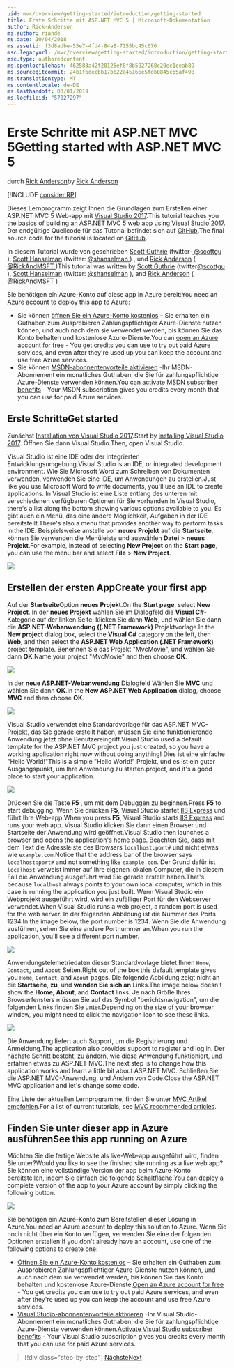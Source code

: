 ```yaml
---
uid: mvc/overview/getting-started/introduction/getting-started
title: Erste Schritte mit ASP.NET MVC 5 | Microsoft-Dokumentation
author: Rick-Anderson
ms.author: riande
ms.date: 10/04/2018
ms.assetid: f3d8adbe-55e7-4fd4-84a8-7155bc45c676
msc.legacyurl: /mvc/overview/getting-started/introduction/getting-started
msc.type: authoredcontent
ms.openlocfilehash: 462583a42f20126ef8f8b5927268c20ec1ceab89
ms.sourcegitcommit: 24b1f6decbb17bb22a45166e5fdb0845c65af498
ms.translationtype: MT
ms.contentlocale: de-DE
ms.lasthandoff: 03/01/2019
ms.locfileid: "57027297"
---
```

<a name="getting-started-with-aspnet-mvc-5"></a><span data-ttu-id="e3070-102">Erste Schritte mit ASP.NET MVC 5</span><span class="sxs-lookup"><span data-stu-id="e3070-102">Getting started with ASP.NET MVC 5</span></span>
====================
<span data-ttu-id="e3070-103">durch [Rick Anderson]((https://twitter.com/RickAndMSFT))</span><span class="sxs-lookup"><span data-stu-id="e3070-103">by [Rick Anderson]((https://twitter.com/RickAndMSFT))</span></span>

[!INCLUDE [consider RP](../../../../includes/razor.md)]

<span data-ttu-id="e3070-104">Dieses Lernprogramm zeigt Ihnen die Grundlagen zum Erstellen einer ASP.NET MVC 5 Web-app mit [Visual Studio 2017](https://visualstudio.microsoft.com/downloads/?utm_medium=microsoft&utm_source=docs.microsoft.com&utm_campaign=button+cta&utm_content=download+vs2017).</span><span class="sxs-lookup"><span data-stu-id="e3070-104">This tutorial teaches you the basics of building an ASP.NET MVC 5 web app using [Visual Studio 2017](https://visualstudio.microsoft.com/downloads/?utm_medium=microsoft&utm_source=docs.microsoft.com&utm_campaign=button+cta&utm_content=download+vs2017).</span></span> <span data-ttu-id="e3070-105">Der endgültige Quellcode für das Tutorial befindet sich auf [GitHub](https://github.com/aspnet/Docs/tree/master/aspnet/mvc/overview/getting-started/introduction/sample/MvcMovie/MvcMovie).</span><span class="sxs-lookup"><span data-stu-id="e3070-105">The final source code for the tutorial is located on [GitHub](https://github.com/aspnet/Docs/tree/master/aspnet/mvc/overview/getting-started/introduction/sample/MvcMovie/MvcMovie).</span></span>

<span data-ttu-id="e3070-106">In diesem Tutorial wurde von geschrieben [Scott Guthrie](https://weblogs.asp.net/scottgu/) (twitter-[ @scottgu ](https://twitter.com/scottgu) ), [Scott Hanselman](http://www.hanselman.com/blog/) (twitter: [ @shanselman ](https://twitter.com/shanselman) ) , und [Rick Anderson](https://twitter.com/RickAndMSFT) ( [ @RickAndMSFT ](https://twitter.com/#!/RickAndMSFT) )</span><span class="sxs-lookup"><span data-stu-id="e3070-106">This tutorial was written by [Scott Guthrie](https://weblogs.asp.net/scottgu/) (twitter[@scottgu](https://twitter.com/scottgu) ), [Scott Hanselman](http://www.hanselman.com/blog/) (twitter: [@shanselman](https://twitter.com/shanselman) ), and [Rick Anderson](https://twitter.com/RickAndMSFT) ( [@RickAndMSFT](https://twitter.com/#!/RickAndMSFT) )</span></span>

<span data-ttu-id="e3070-107">Sie benötigen ein Azure-Konto auf diese app in Azure bereit:</span><span class="sxs-lookup"><span data-stu-id="e3070-107">You need an Azure account to deploy this app to Azure:</span></span>

- <span data-ttu-id="e3070-108">Sie können [öffnen Sie ein Azure-Konto kostenlos](https://azure.microsoft.com/pricing/free-trial/?WT.mc_id=A443DD604) – Sie erhalten ein Guthaben zum Ausprobieren Zahlungspflichtiger Azure-Dienste nutzen können, und auch nach dem sie verwendet werden, bis können Sie das Konto behalten und kostenlose Azure-Dienste.</span><span class="sxs-lookup"><span data-stu-id="e3070-108">You can [open an Azure account for free](https://azure.microsoft.com/pricing/free-trial/?WT.mc_id=A443DD604) - You get credits you can use to try out paid Azure services, and even after they're used up you can keep the account and use free Azure services.</span></span>
- <span data-ttu-id="e3070-109">Sie können [MSDN-abonnentenvorteile aktivieren](https://azure.microsoft.com/pricing/member-offers/msdn-benefits-details/?WT.mc_id=A443DD604) -Ihr MSDN-Abonnement ein monatliches Guthaben, die Sie für zahlungspflichtige Azure-Dienste verwenden können.</span><span class="sxs-lookup"><span data-stu-id="e3070-109">You can [activate MSDN subscriber benefits](https://azure.microsoft.com/pricing/member-offers/msdn-benefits-details/?WT.mc_id=A443DD604) - Your MSDN subscription gives you credits every month that you can use for paid Azure services.</span></span>

## <a name="get-started"></a><span data-ttu-id="e3070-110">Erste Schritte</span><span class="sxs-lookup"><span data-stu-id="e3070-110">Get started</span></span>

<span data-ttu-id="e3070-111">Zunächst [Installation von Visual Studio 2017](https://visualstudio.microsoft.com/downloads/?utm_medium=microsoft&utm_source=docs.microsoft.com&utm_campaign=button+cta&utm_content=download+vs2017).</span><span class="sxs-lookup"><span data-stu-id="e3070-111">Start by [installing Visual Studio 2017](https://visualstudio.microsoft.com/downloads/?utm_medium=microsoft&utm_source=docs.microsoft.com&utm_campaign=button+cta&utm_content=download+vs2017).</span></span> <span data-ttu-id="e3070-112">Öffnen Sie dann Visual Studio.</span><span class="sxs-lookup"><span data-stu-id="e3070-112">Then, open Visual Studio.</span></span>

<span data-ttu-id="e3070-113">Visual Studio ist eine IDE oder der integrierten Entwicklungsumgebung.</span><span class="sxs-lookup"><span data-stu-id="e3070-113">Visual Studio is an IDE, or integrated development environment.</span></span> <span data-ttu-id="e3070-114">Wie Sie Microsoft Word zum Schreiben von Dokumenten verwenden, verwenden Sie eine IDE, um Anwendungen zu erstellen.</span><span class="sxs-lookup"><span data-stu-id="e3070-114">Just like you use Microsoft Word to write documents, you'll use an IDE to create applications.</span></span> <span data-ttu-id="e3070-115">In Visual Studio ist eine Liste entlang des unteren mit verschiedenen verfügbaren Optionen für Sie vorhanden.</span><span class="sxs-lookup"><span data-stu-id="e3070-115">In Visual Studio, there's a list along the bottom showing various options available to you.</span></span> <span data-ttu-id="e3070-116">Es gibt auch ein Menü, das eine andere Möglichkeit, Aufgaben in der IDE bereitstellt.</span><span class="sxs-lookup"><span data-stu-id="e3070-116">There's also a menu that provides another way to perform tasks in the IDE.</span></span> <span data-ttu-id="e3070-117">Beispielsweise anstelle von **neues Projekt** auf die **Startseite**, können Sie verwenden die Menüleiste und auswählen **Datei** > **neues Projekt**.</span><span class="sxs-lookup"><span data-stu-id="e3070-117">For example, instead of selecting **New Project** on the **Start page**, you can use the menu bar and select **File** > **New Project**.</span></span>

![](getting-started/_static/image1.png)

## <a name="create-your-first-app"></a><span data-ttu-id="e3070-118">Erstellen der ersten App</span><span class="sxs-lookup"><span data-stu-id="e3070-118">Create your first app</span></span>

<span data-ttu-id="e3070-119">Auf der **Startseite**Option **neues Projekt**.</span><span class="sxs-lookup"><span data-stu-id="e3070-119">On the **Start page**, select **New Project**.</span></span> <span data-ttu-id="e3070-120">In der **neues Projekt** wählen Sie im Dialogfeld die **Visual C#-** Kategorie auf der linken Seite, klicken Sie dann **Web**, und wählen Sie dann die **ASP.NET-Webanwendung ((.NET Framework)**  Projektvorlage.</span><span class="sxs-lookup"><span data-stu-id="e3070-120">In the **New project** dialog box, select the **Visual C#** category on the left, then **Web**, and then select the **ASP.NET Web Application (.NET Framework)** project template.</span></span> <span data-ttu-id="e3070-121">Benennen Sie das Projekt "MvcMovie", und wählen Sie dann **OK**.</span><span class="sxs-lookup"><span data-stu-id="e3070-121">Name your project "MvcMovie" and then choose **OK**.</span></span>

![](getting-started/_static/image2.png)

<span data-ttu-id="e3070-122">In der **neue ASP.NET-Webanwendung** Dialogfeld Wählen Sie **MVC** und wählen Sie dann **OK**.</span><span class="sxs-lookup"><span data-stu-id="e3070-122">In the **New ASP.NET Web Application** dialog, choose **MVC** and then choose **OK**.</span></span>

![](getting-started/_static/image3.png)

<span data-ttu-id="e3070-123">Visual Studio verwendet eine Standardvorlage für das ASP.NET MVC-Projekt, das Sie gerade erstellt haben, müssen Sie eine funktionierende Anwendung jetzt ohne Benutzereingriff.</span><span class="sxs-lookup"><span data-stu-id="e3070-123">Visual Studio used a default template for the ASP.NET MVC project you just created, so you have a working application right now without doing anything!</span></span> <span data-ttu-id="e3070-124">Dies ist eine einfache "Hello World!"</span><span class="sxs-lookup"><span data-stu-id="e3070-124">This is a simple "Hello World!"</span></span> <span data-ttu-id="e3070-125">Projekt, und es ist ein guter Ausgangspunkt, um Ihre Anwendung zu starten.</span><span class="sxs-lookup"><span data-stu-id="e3070-125">project, and it's a good place to start your application.</span></span>

![](getting-started/_static/image4.png)

<span data-ttu-id="e3070-126">Drücken Sie die Taste **F5** , um mit dem Debuggen zu beginnen.</span><span class="sxs-lookup"><span data-stu-id="e3070-126">Press **F5** to start debugging.</span></span> <span data-ttu-id="e3070-127">Wenn Sie drücken **F5**, Visual Studio startet [IIS Express](/iis/extensions/introduction-to-iis-express/iis-express-overview) und führt Ihre Web-app.</span><span class="sxs-lookup"><span data-stu-id="e3070-127">When you press **F5**, Visual Studio starts [IIS Express](/iis/extensions/introduction-to-iis-express/iis-express-overview) and runs your web app.</span></span> <span data-ttu-id="e3070-128">Visual Studio klicken Sie dann einen Browser und Startseite der Anwendung wird geöffnet.</span><span class="sxs-lookup"><span data-stu-id="e3070-128">Visual Studio then launches a browser and opens the application's home page.</span></span> <span data-ttu-id="e3070-129">Beachten Sie, dass mit dem Text die Adressleiste des Browsers `localhost:port#` und nicht etwas wie `example.com`.</span><span class="sxs-lookup"><span data-stu-id="e3070-129">Notice that the address bar of the browser says `localhost:port#` and not something like `example.com`.</span></span> <span data-ttu-id="e3070-130">Der Grund dafür ist `localhost` verweist immer auf Ihre eigenen lokalen Computer, die in diesem Fall die Anwendung ausgeführt wird Sie gerade erstellt haben.</span><span class="sxs-lookup"><span data-stu-id="e3070-130">That's because `localhost` always points to your own local computer, which in this case is running the application you just built.</span></span> <span data-ttu-id="e3070-131">Wenn Visual Studio ein Webprojekt ausgeführt wird, wird ein zufälliger Port für den Webserver verwendet.</span><span class="sxs-lookup"><span data-stu-id="e3070-131">When Visual Studio runs a web project, a random port is used for the web server.</span></span> <span data-ttu-id="e3070-132">In der folgenden Abbildung ist die Nummer des Ports 1234.</span><span class="sxs-lookup"><span data-stu-id="e3070-132">In the image below, the port number is 1234.</span></span> <span data-ttu-id="e3070-133">Wenn Sie die Anwendung ausführen, sehen Sie eine andere Portnummer an.</span><span class="sxs-lookup"><span data-stu-id="e3070-133">When you run the application, you'll see a different port number.</span></span>

![](getting-started/_static/image5.png)

<span data-ttu-id="e3070-134">Anwendungstelemetriedaten dieser Standardvorlage bietet Ihnen `Home`, `Contact`, und `About` Seiten.</span><span class="sxs-lookup"><span data-stu-id="e3070-134">Right out of the box this default template gives you `Home`, `Contact`, and `About` pages.</span></span> <span data-ttu-id="e3070-135">Die folgende Abbildung zeigt nicht an die **Startseite**, **zu**, und **wenden Sie sich an** Links.</span><span class="sxs-lookup"><span data-stu-id="e3070-135">The image below doesn't show the **Home**, **About**, and **Contact** links.</span></span> <span data-ttu-id="e3070-136">Je nach Größe Ihres Browserfensters müssen Sie auf das Symbol "berichtsnavigation", um die folgenden Links finden Sie unter.</span><span class="sxs-lookup"><span data-stu-id="e3070-136">Depending on the size of your browser window, you might need to click the navigation icon to see these links.</span></span>

![](getting-started/_static/image6.png)

<span data-ttu-id="e3070-137">Die Anwendung liefert auch Support, um die Registrierung und Anmeldung.</span><span class="sxs-lookup"><span data-stu-id="e3070-137">The application also provides support to register and log in.</span></span> <span data-ttu-id="e3070-138">Der nächste Schritt besteht, zu ändern, wie diese Anwendung funktioniert, und erfahren etwas zu ASP.NET MVC.</span><span class="sxs-lookup"><span data-stu-id="e3070-138">The next step is to change how this application works and learn a little bit about ASP.NET MVC.</span></span> <span data-ttu-id="e3070-139">Schließen Sie die ASP.NET MVC-Anwendung, und Ändern von Code.</span><span class="sxs-lookup"><span data-stu-id="e3070-139">Close the ASP.NET MVC application and let's change some code.</span></span>

<span data-ttu-id="e3070-140">Eine Liste der aktuellen Lernprogramme, finden Sie unter [MVC Artikel empfohlen](../mvc-learning-sequence.md).</span><span class="sxs-lookup"><span data-stu-id="e3070-140">For a list of current tutorials, see [MVC recommended articles](../mvc-learning-sequence.md).</span></span>

## <a name="see-this-app-running-on-azure"></a><span data-ttu-id="e3070-141">Finden Sie unter dieser app in Azure ausführen</span><span class="sxs-lookup"><span data-stu-id="e3070-141">See this app running on Azure</span></span>

<span data-ttu-id="e3070-142">Möchten Sie die fertige Website als live-Web-app ausgeführt wird, finden Sie unter?</span><span class="sxs-lookup"><span data-stu-id="e3070-142">Would you like to see the finished site running as a live web app?</span></span> <span data-ttu-id="e3070-143">Sie können eine vollständige Version der app beim Azure-Konto bereitstellen, indem Sie einfach die folgende Schaltfläche.</span><span class="sxs-lookup"><span data-stu-id="e3070-143">You can deploy a complete version of the app to your Azure account by simply clicking the following button.</span></span>

[![](https://azuredeploy.net/deploybutton.png)](https://azuredeploy.net/?repository=https://github.com/aspnet/Docs/tree/master/aspnet/mvc/overview/getting-started/introduction/sample/MvcMovie&amp;WT.mc_id=deploy_azure_aspnet)

<span data-ttu-id="e3070-144">Sie benötigen ein Azure-Konto zum Bereitstellen dieser Lösung in Azure.</span><span class="sxs-lookup"><span data-stu-id="e3070-144">You need an Azure account to deploy this solution to Azure.</span></span> <span data-ttu-id="e3070-145">Wenn Sie noch nicht über ein Konto verfügen, verwenden Sie eine der folgenden Optionen erstellen:</span><span class="sxs-lookup"><span data-stu-id="e3070-145">If you don't already have an account, use one of the following options to create one:</span></span>

- <span data-ttu-id="e3070-146">[Öffnen Sie ein Azure-Konto kostenlos](https://azure.microsoft.com/pricing/free-trial/?WT.mc_id=A443DD604) – Sie erhalten ein Guthaben zum Ausprobieren Zahlungspflichtiger Azure-Dienste nutzen können, und auch nach dem sie verwendet werden, bis können Sie das Konto behalten und kostenlose Azure-Dienste.</span><span class="sxs-lookup"><span data-stu-id="e3070-146">[Open an Azure account for free](https://azure.microsoft.com/pricing/free-trial/?WT.mc_id=A443DD604) - You get credits you can use to try out paid Azure services, and even after they're used up you can keep the account and use free Azure services.</span></span>
- <span data-ttu-id="e3070-147">[Visual Studio-abonnentenvorteile aktivieren](https://azure.microsoft.com/pricing/member-offers/credit-for-visual-studio-subscribers) -Ihr Visual Studio-Abonnement ein monatliches Guthaben, die Sie für zahlungspflichtige Azure-Dienste verwenden können.</span><span class="sxs-lookup"><span data-stu-id="e3070-147">[Activate Visual Studio subscriber benefits](https://azure.microsoft.com/pricing/member-offers/credit-for-visual-studio-subscribers) - Your Visual Studio subscription gives you credits every month that you can use for paid Azure services.</span></span>

> [!div class="step-by-step"]
> [<span data-ttu-id="e3070-148">Nächste</span><span class="sxs-lookup"><span data-stu-id="e3070-148">Next</span></span>](adding-a-controller.md)
